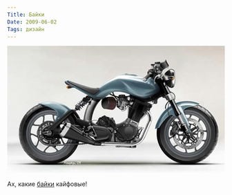 ```yaml
---
Title: Байки
Date: 2009-06-02
Tags: дизайн
---
```


![Bike](images/macrubyavolon.jpg)

Ах, какие [байки][1] кайфовые!

[1]: http://thekneeslider.com/archives/2009/05/28/mac-motorcycles-a-new-british-motorcycle-company